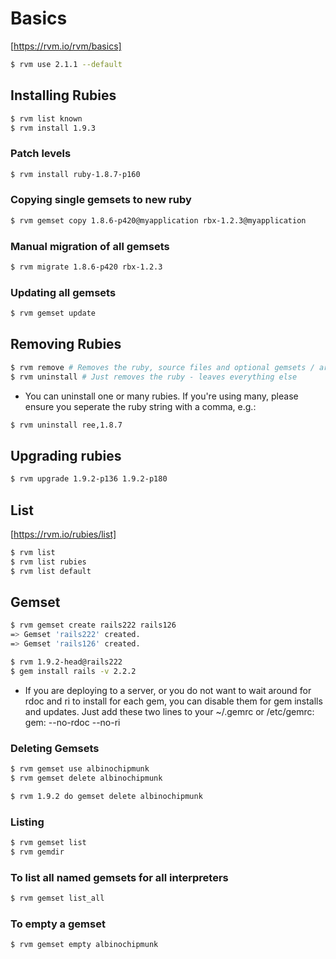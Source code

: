 # Basics
[https://rvm.io/rvm/basics]
```bash
$ rvm use 2.1.1 --default
```

## Installing Rubies
```bash
$ rvm list known
$ rvm install 1.9.3
```
### Patch levels
```bash
$ rvm install ruby-1.8.7-p160
```

### Copying single gemsets to new ruby
```bash
$ rvm gemset copy 1.8.6-p420@myapplication rbx-1.2.3@myapplication
```

### Manual migration of all gemsets
```bash
$ rvm migrate 1.8.6-p420 rbx-1.2.3
```

### Updating all gemsets
```bash
$ rvm gemset update
```

## Removing Rubies
```bash
$ rvm remove # Removes the ruby, source files and optional gemsets / archives
$ rvm uninstall # Just removes the ruby - leaves everything else
```

+ You can uninstall one or many rubies. If you're using many, please ensure you seperate the ruby string with a comma, e.g.: 
```bash
$ rvm uninstall ree,1.8.7
```


## Upgrading rubies
```bash
$ rvm upgrade 1.9.2-p136 1.9.2-p180
```


## List
[https://rvm.io/rubies/list]
```bash
$ rvm list
$ rvm list rubies
$ rvm list default
```

## Gemset
```bash
$ rvm gemset create rails222 rails126
=> Gemset 'rails222' created.
=> Gemset 'rails126' created.
```
```bash
$ rvm 1.9.2-head@rails222
$ gem install rails -v 2.2.2
```
+ If you are deploying to a server, or you do not want to wait around for rdoc and ri to install for each gem, you can disable them for gem installs and updates. Just add these two lines to your ~/.gemrc or /etc/gemrc: 
    gem: --no-rdoc --no-ri

### Deleting Gemsets
```bash
$ rvm gemset use albinochipmunk
$ rvm gemset delete albinochipmunk

$ rvm 1.9.2 do gemset delete albinochipmunk
```

### Listing
```bash
$ rvm gemset list
$ rvm gemdir
```

### To list all named gemsets for all interpreters
```bash
$ rvm gemset list_all
```

### To empty a gemset
```bash
$ rvm gemset empty albinochipmunk
```


